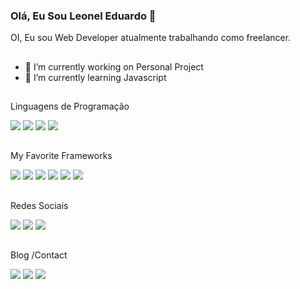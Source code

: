 ### Olá, Eu Sou Leonel Eduardo 👋
OI, Eu sou Web Developer atualmente trabalhando como freelancer.
##

- 🔭 I’m currently working on Personal Project
- 🌱 I’m currently learning Javascript 

##
 Linguagens de Programação 

<img src = "https://img.shields.io/badge/Java-ED8B00?style=for-the-badge&logo=java&logoColor=white"/> <img src = "https://img.shields.io/badge/JavaScript-323330?style=for-the-badge&logo=javascript&logoColor=F7DF1E"/> <img src = "https://img.shields.io/badge/PHP-777BB4?style=for-the-badge&logo=php&logoColor=white"/> <img src = "https://img.shields.io/badge/TypeScript-007ACC?style=for-the-badge&logo=typescript&logoColor=white"/>

##
My Favorite Frameworks

<img src = "https://img.shields.io/badge/React-20232A?style=for-the-badge&logo=react&logoColor=61DAF"/> <img src = "https://img.shields.io/badge/Node.js-339933?style=for-the-badge&logo=nodedotjs&logoColor=white"/> <img src ="https://img.shields.io/badge/Angular-DD0031?style=for-the-badge&logo=angular&logoColor=white"/>
<img src =" https://img.shields.io/badge/Laravel-FF2D20?style=for-the-badge&logo=laravel&logoColor=white"/> <img src = " https://img.shields.io/badge/Spring_Boot-F2F4F9?style=for-the-badge&logo=spring-boot"/> <img src = "https://img.shields.io/badge/Bootstrap-563D7C?style=for-the-badge&logo=bootstrap&logoColor=white"/>
##

Redes Sociais

<img src = "https://img.shields.io/badge/Facebook-1877F2?style=for-the-badge&logo=facebook&logoColor=white"/> <img src = "https://img.shields.io/badge/Twitter-1DA1F2?style=for-the-badge&logo=twitter&logoColor=white"/> <img src = "https://img.shields.io/badge/Reddit-FF4500?style=for-the-badge&logo=reddit&logoColor=white"/>

##

Blog /Contact 

<img src = "https://img.shields.io/badge/Blogger-FF5722?style=for-the-badge&logo=blogger&logoColor=white"/> <img src = "https://img.shields.io/badge/Gmail-D14836?style=for-the-badge&logo=gmail&logoColor=white"/> <img src = "https://img.shields.io/badge/website-000000?style=for-the-badge&logo=About.me&logoColor=white"/>

          
